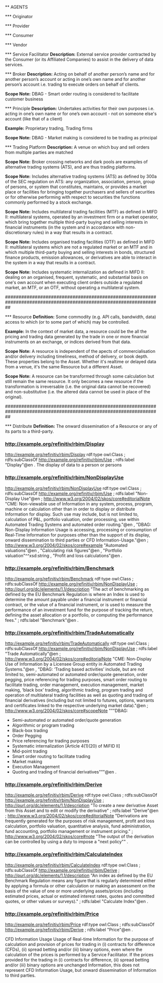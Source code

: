 ** AGENTS

*** Originator


*** Provider


*** Consumer


*** Vendor


*** Service Facilitator
**Description:** External service provider contracted by the Consumer (or its Affiliated Companies) to assist in the delivery of data services.


*** Broker
**Description:** Acting on behalf of another person’s name and for another person’s account or acting in one’s own name and for another person’s account i.e. trading to execute orders on behalf of clients.

**Scope Note:** DBAG - Smart order routing is considered to facilitate customer business


*** Principle
**Description:** Undertakes activities for their own purposes i.e. acting in one’s own name or for one’s own account - not on someone else's account (like that of a client)

**Example:** Proprietary trading, Trading firms

**Scope Note:** DBAG - Market making is considered to be trading as principal


*** Trading Platform
**Description:** A venue on which buy and sell orders from multiple parties are matched

**Scope Note:** Broker crossing networks and dark pools are examples of alternative trading systems (ATS), and are thus trading platforms.

**Scope Note:** Includes alternative trading systems (ATS) as defined by 300a of the SEC regulation on ATS: any organization, association, person, group of persons, or system that constitutes, maintains, or provides a market place or facilities for bringing together purchasers and sellers of securities or for otherwise performing with respect to securities the functions commonly performed by a stock exchange.

**Scope Note:** Includes multilateral trading facilities (MTF) as defined in MIFD II: multilateral systems, operated by an investment firm or a market operator, which bring together multiple third-party buying and selling interests in financial instruments (in the system and in accordance with non- discretionary rules) in a way that results in a contract.

**Scope Note:** Includes organised trading facilities (OTF) as defined in MIFD II: multilateral systems which are not a regulated market or an MTF and in which multiple third-party buying and selling interests in bonds, structured finance products, emission allowances, or derivatives are able to interact in the system in a way that results in a contract.

**Scope Note:** Includes systematic internalization as defined in MIFD II: dealing on an organised, frequent, systematic, and substantial basis on one's own account when executing client orders outside a regulated market, an MTF, or an OTF, without operating a multilateral system.


##################################################################################################################


*** Resource
**Definition:** Some commodity (e.g. API calls, bandwidth, data) access to which (or to some part of which) may be controlled.

**Example:** In the context of market data, a resource could be the all the pricing and trading data generated by the trade in one or more financial instruments on an exchange, or indices derived from that data.

**Scope Note:** A resource is independent of the apects of commercialisation and/or delivery including timeliness, method of delivery, or book depth. These properties belong to the Asset. Whether it's realtime or delayed data from a venue, it's the same Resource but a different Asset.

**Scope Note:** A resource can be transformed through some calculation but still remain the same resource. It only becomes a new resource if the transformation is irreversable (i.e. the original data cannot be recovered) and non-substitutive (i.e. the altered data cannot be used in place of the original).


##################################################################################################################


*** Distribute
**Definition:** The onward dissemination of a Resource or any of its parts to a third-party.


###  http://example.org/refinitiv/rbim/Display
<http://example.org/refinitiv/rbim/Display> rdf:type owl:Class ;
                                            rdfs:subClassOf <http://example.org/refinitiv/rbim/Use> ;
                                            rdfs:label "Display"@en .
The display of data to a person or persons

###  http://example.org/refinitiv/rbim/NonDisplayUse
<http://example.org/refinitiv/rbim/NonDisplayUse> rdf:type owl:Class ;
                                                  rdfs:subClassOf <http://example.org/refinitiv/rbim/Use> ;
                                                  rdfs:label "Non-Display Use"@en ;
                                                  <http://www.w3.org/2004/02/skos/core#editorialNote> "CME: Non-viewable use of Information in any system, process, program, machine or calculation other than in order to display or distribute Information for display. Such use may include, but is not limited to, calculation of P&L, portfolio valuation, order processing, use within Automated Trading Systems and automated order routing."@en ,
                                                                                                      "DBAG: Non-Display Information Usage is accessing, processing or consumption of Real-Time Information for purposes other than the support of its display, onward dissemination to third parties or CFD Information-Usage."@en ;
                                                  <http://www.w3.org/2004/02/skos/core#example> "Automated valuations"@en ,
                                                                                                "Calculating risk figures"@en ,
                                                                                                "Portfolio valuation"^^xsd:string ,
                                                                                                "Profit and loss calculations"@en .


###  http://example.org/refinitiv/rbim/Benchmark
<http://example.org/refinitiv/rbim/Benchmark> rdf:type owl:Class ;
                                              rdfs:subClassOf <http://example.org/refinitiv/rbim/NonDisplayUse> ;
                                              <http://purl.org/dc/elements/1.1/description> "The act of benchmarking as defined by the EU Benchmark Regulation is where an Index is used to determine the amount payable under a financial instrument or financial contract, or the value of a financial instrument, or is used to measure the performance of an investment fund for the purpose of tracking the return, defining the asset allocation or a portfolio, or computing the performance fees." ;
                                              rdfs:label "Benchmark"@en .

















###  http://example.org/refinitiv/rbim/TradeAutomatically
<http://example.org/refinitiv/rbim/TradeAutomatically> rdf:type owl:Class ;
                                                       rdfs:subClassOf <http://example.org/refinitiv/rbim/NonDisplayUse> ;
                                                       rdfs:label "Trade Automatically"@en ;
                                                       <http://www.w3.org/2004/02/skos/core#editorialNote> "CME: Non-Display Use of Information by a Licensee Group entity in Automated Trading Systems."@en ,
                                                                                                           "DBAG: ‘Trading based activities’ include, but are not limited to, semi-automated or automated order/quote generation, order pegging, price referencing for trading purposes, smart order routing to facilitate trading, order management, execution management, market making, ‘black box’ trading, algorithmic trading, program trading and operation of multilateral trading facilities as well as quoting and trading of financial derivatives (including but not limited to futures, options, warrants and certificates linked to the respective underlying market data)."@en ;
                                                       <http://www.w3.org/2004/02/skos/core#scopeNote> """DBAG:
* Semi-automated or automated order/quote generation
* Algorithmic or program trading 
* Black-box trading
* Order Pegging
* Price referencing for trading purposes
* Systematic internalization [Article 4(1)(20) of MiFID II]
* Mid-point trading
* Smart order routing to facilitate trading
* Market making
* Execution Management
* Quoting and trading of financial derivatives"""@en .


###  http://example.org/refinitiv/rbim/Derive
<http://example.org/refinitiv/rbim/Derive> rdf:type owl:Class ;
                                           rdfs:subClassOf <http://example.org/refinitiv/rbim/NonDisplayUse> ;
                                           <http://purl.org/dc/elements/1.1/description> "To create a new derivative Asset from this Asset and to edit or modify the derivative" ;
                                           rdfs:label "Derive"@en ;
                                           <http://www.w3.org/2004/02/skos/core#editorialNote> "Derivations are frequently generated for the purposes of risk management, profit and loss calculation, portfolio valuation, quantitative analysis, fund administration, fund accounting, portfolio management or instrument pricing." ;
                                           <http://www.w3.org/2004/02/skos/core#note> "The output of the derivation can be controlled by using a duty to impose a \"next policy\"" .


###  http://example.org/refinitiv/rbim/CalculateIndex
<http://example.org/refinitiv/rbim/CalculateIndex> rdf:type owl:Class ;
                                                   rdfs:subClassOf <http://example.org/refinitiv/rbim/Derive> ;
                                                   <http://purl.org/dc/elements/1.1/description> "An index as defined by the EU Benchmark Regulation means any figure that is regularly determined either by applying a formula or other calculation or making an assessment on the basis of the value of one or more underlying assets/prices (including estimated prices, actual or estimated interest rates, quotes and committed quotes, or other values or surveys)." ;
                                                   rdfs:label "Calculate Index"@en .


###  http://example.org/refinitiv/rbim/Price
<http://example.org/refinitiv/rbim/Price> rdf:type owl:Class ;
                                          rdfs:subClassOf <http://example.org/refinitiv/rbim/Derive> ;
                                          rdfs:label "Price"@en .


CFD Information Usage
Usage of Real-time Information for the purpose of calculation and provision of prices for trading in (i) contracts for difference (CFDs), (ii) spread betting and/or (iii) binary options, even where the calculation of the prices is performed by a Service Facilitator. If the prices provided for the trading in (i) contracts for difference, (ii) spread betting and/or (iii) binary options are unchanged Information, this does not represent CFD Information Usage, but onward dissemination of Information to third parties.                                                   
